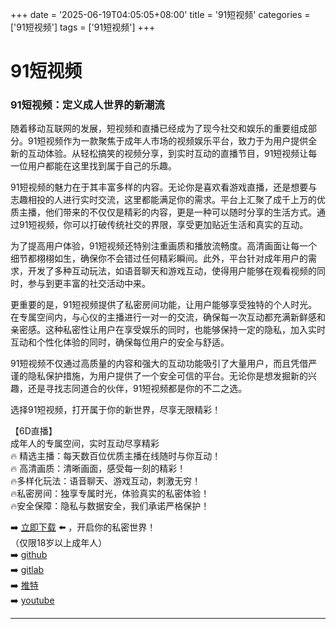 +++
date = '2025-06-19T04:05:05+08:00'
title = '91短视频'
categories = ['91短视频']
tags = ['91短视频']
+++

# 91短视频

### 91短视频：定义成人世界的新潮流

随着移动互联网的发展，短视频和直播已经成为了现今社交和娱乐的重要组成部分。91短视频作为一款聚焦于成年人市场的视频娱乐平台，致力于为用户提供全新的互动体验。从轻松搞笑的视频分享，到实时互动的直播节目，91短视频让每一位用户都能在这里找到属于自己的乐趣。

91短视频的魅力在于其丰富多样的内容。无论你是喜欢看游戏直播，还是想要与志趣相投的人进行实时交流，这里都能满足你的需求。平台上汇聚了成千上万的优质主播，他们带来的不仅仅是精彩的内容，更是一种可以随时分享的生活方式。通过91短视频，你可以打破传统社交的界限，享受更加贴近生活和真实的互动。

为了提高用户体验，91短视频还特别注重画质和播放流畅度。高清画面让每一个细节都栩栩如生，确保你不会错过任何精彩瞬间。此外，平台针对成年用户的需求，开发了多种互动玩法，如语音聊天和游戏互动，使得用户能够在观看视频的同时，参与到更丰富的社交活动中来。

更重要的是，91短视频提供了私密房间功能，让用户能够享受独特的个人时光。在专属空间内，与心仪的主播进行一对一的交流，确保每一次互动都充满新鲜感和亲密感。这种私密性让用户在享受娱乐的同时，也能够保持一定的隐私，加入实时互动和个性化体验的同时，确保每位用户的安全与舒适。

91短视频不仅通过高质量的内容和强大的互动功能吸引了大量用户，而且凭借严谨的隐私保护措施，为用户提供了一个安全可信的平台。无论你是想发掘新的兴趣，还是寻找志同道合的伙伴，91短视频都是你的不二之选。

选择91短视频，打开属于你的新世界，尽享无限精彩！

【6D直播】  
成年人的专属空间，实时互动尽享精彩  
🔥 精选主播：每天数百位优质主播在线随时与你互动！  
🔥 高清画质：清晰画面，感受每一刻的精彩！  
🔥多样化玩法：语音聊天、游戏互动，刺激无穷！  
🔥私密房间：独享专属时光，体验真实的私密体验！  
🔥安全保障：隐私与数据安全，我们承诺严格保护！  

➡️ [立即下载](https://down123.s3.ap-east-1.amazonaws.com/down/down.html?channelCode=blog) ⬅️ ，开启你的私密世界！  
（仅限18岁以上成年人）  
➡️ [github](https://aldult-live.github.io/)  
➡️ [gitlab](https://seo-09598d.gitlab.io/)  
➡️ [推特](https://x.com/wegame33)  
➡️ [youtube](https://www.youtube.com/@6Dlive)

---
